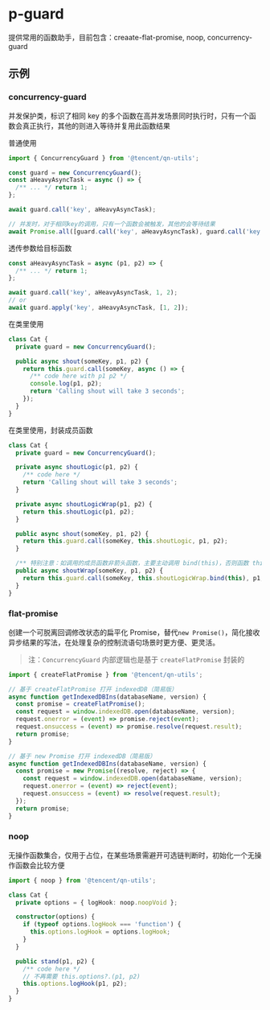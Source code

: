 # p-guard

提供常用的函数助手，目前包含：creaate-flat-promise, noop, concurrency-guard

## 示例

### concurrency-guard

并发保护类，标识了相同 key 的多个函数在高并发场景同时执行时，只有一个函数会真正执行，其他的则进入等待并复用此函数结果

普通使用

```ts
import { ConcurrencyGuard } from '@tencent/qn-utils';

const guard = new ConcurrencyGuard();
const aHeavyAsyncTask = async () => {
  /** ... */ return 1;
};

await guard.call('key', aHeavyAsyncTask);

// 并发时，对于相同key的调用，只有一个函数会被触发，其他的会等待结果
await Promise.all([guard.call('key', aHeavyAsyncTask), guard.call('key', aHeavyAsyncTask), guard.call('key', aHeavyAsyncTask)]);
```

透传参数给目标函数

```ts
const aHeavyAsyncTask = async (p1, p2) => {
  /** ... */ return 1;
};

await guard.call('key', aHeavyAsyncTask, 1, 2);
// or
await guard.apply('key', aHeavyAsyncTask, [1, 2]);
```

在类里使用

```ts
class Cat {
  private guard = new ConcurrencyGuard();

  public async shout(someKey, p1, p2) {
    return this.guard.call(someKey, async () => {
      /** code here with p1 p2 */
      console.log(p1, p2);
      return 'Calling shout will take 3 seconds';
    });
  }
}
```

在类里使用，封装成员函数

```ts
class Cat {
  private guard = new ConcurrencyGuard();

  private async shoutLogic(p1, p2) {
    /** code here */
    return 'Calling shout will take 3 seconds';
  }

  private async shoutLogicWrap(p1, p2) {
    return this.shoutLogic(p1, p2);
  }

  public async shout(someKey, p1, p2) {
    return this.guard.call(someKey, this.shoutLogic, p1, p2);
  }

  /** 特别注意：如调用的成员函数非箭头函数，主要主动调用 bind(this)，否则函数 this 会丢失 */
  public async shoutWrap(someKey, p1, p2) {
    return this.guard.call(someKey, this.shoutLogicWrap.bind(this), p1, p2);
  }
}
```

### flat-promise

创建一个可脱离回调修改状态的扁平化 Promise，替代`new Promise()`，简化接收异步结果的写法，在处理复杂的控制流语句场景时更方便、更灵活。

> 注：`ConcurrencyGuard` 内部逻辑也是基于 `createFlatPromise` 封装的

```ts
import { createFlatPromise } from '@tencent/qn-utils';

// 基于 createFlatPromise 打开 indexedDB（简易版）
async function getIndexedDBIns(databaseName, version) {
  const promise = createFlatPromise();
  const request = window.indexedDB.open(databaseName, version);
  request.onerror = (event) => promise.reject(event);
  request.onsuccess = (event) => promise.resolve(request.result);
  return promise;
}

// 基于 new Promise 打开 indexedDB（简易版）
async function getIndexedDBIns(databaseName, version) {
  const promise = new Promise((resolve, reject) => {
    const request = window.indexedDB.open(databaseName, version);
    request.onerror = (event) => reject(event);
    request.onsuccess = (event) => resolve(request.result);
  });
  return promise;
}
```

### noop

无操作函数集合，仅用于占位，在某些场景需避开可选链判断时，初始化一个无操作函数会比较方便

```ts
import { noop } from '@tencent/qn-utils';

class Cat {
  private options = { logHook: noop.noopVoid };

  constructor(options) {
    if (typeof options.logHook === 'function') {
      this.options.logHook = options.logHook;
    }
  }

  public stand(p1, p2) {
    /** code here */
    // 不再需要 this.options?.(p1, p2)
    this.options.logHook(p1, p2);
  }
}
```
